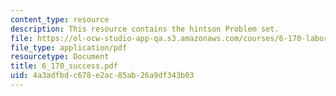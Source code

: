 ```yaml
---
content_type: resource
description: This resource contains the hintson Problem set.
file: https://ol-ocw-studio-app-qa.s3.amazonaws.com/courses/6-170-laboratory-in-software-engineering-fall-2005/4a3adfbdc678e2ac85ab26a9df343b03_6_170_success.pdf
file_type: application/pdf
resourcetype: Document
title: 6_170_success.pdf
uid: 4a3adfbd-c678-e2ac-85ab-26a9df343b03
---
```

